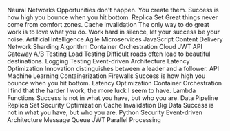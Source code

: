 Neural Networks Opportunities don't happen. You create them. Success is how high you bounce when you hit bottom. Replica Set Great things never come from comfort zones. Cache Invalidation
The only way to do great work is to love what you do. Work hard in silence, let your success be your noise. Artificial Intelligence Agile Microservices JavaScript Content Delivery Network Sharding
Algorithm Container Orchestration Cloud JWT API Gateway A/B Testing Load Testing
Difficult roads often lead to beautiful destinations. Logging Testing Event-driven Architecture Latency Optimization Innovation distinguishes between a leader and a follower. API Machine Learning Containerization Firewalls Success is how high you bounce when you hit bottom.
Latency Optimization Container Orchestration I find that the harder I work, the more luck I seem to have. Lambda Functions Success is not in what you have, but who you are. Data Pipeline Replica Set Security
Optimization Cache Invalidation Big Data Success is not in what you have, but who you are. Python Security Event-driven Architecture Message Queue JWT Parallel Processing
